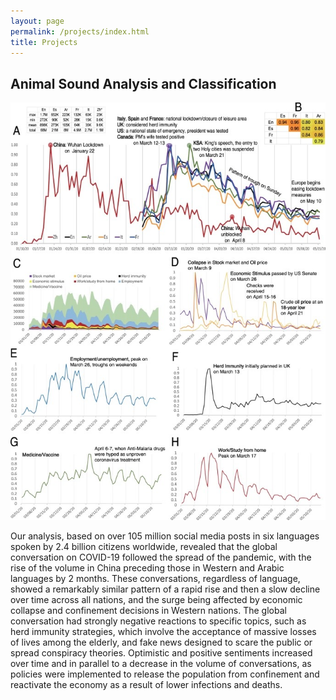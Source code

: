 ```yaml
---
layout: page
permalink: /projects/index.html
title: Projects
---
```


## Animal Sound Analysis and Classification


<div>
<img src="/images/proimgs/covid19/1.png">
</div>

Our analysis, based on over 105 million social media posts in six languages spoken by 2.4 billion citizens worldwide, revealed that the global conversation on COVID-19 followed the spread of the pandemic, with the rise of the volume in China preceding those in Western and Arabic languages by 2 months. These conversations, regardless of language, showed a remarkably similar pattern of a rapid rise and then a slow decline over time across all nations, and the surge being affected by economic collapse and confinement decisions in Western nations. The global conversation had strongly negative reactions to specific topics, such as herd immunity strategies, which involve the acceptance of massive losses of lives among the elderly, and fake news designed to scare the public or spread conspiracy theories. Optimistic and positive sentiments increased over time and in parallel to a decrease in the volume of conversations, as policies were implemented to release the population from confinement and reactivate the economy as a result of lower infections and deaths.